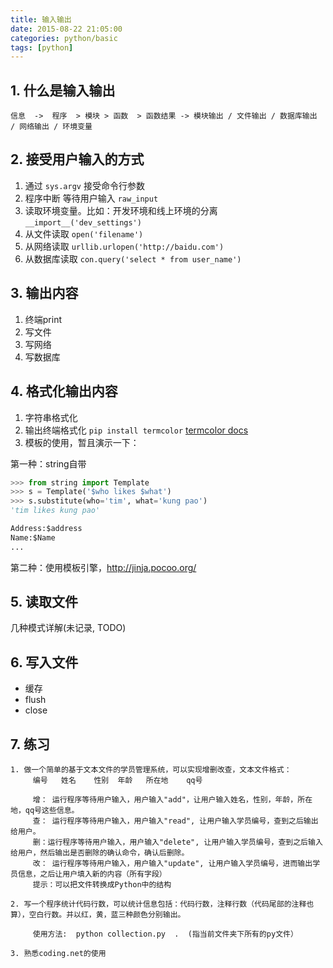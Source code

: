 ```yaml
---
title: 输入输出
date: 2015-08-22 21:05:00
categories: python/basic
tags: [python]
---
```


## 1. 什么是输入输出
`信息  ->  程序  > 模块 > 函数  > 函数结果 -> 模块输出 / 文件输出 / 数据库输出 / 网络输出 / 环境变量`

## 2. 接受用户输入的方式
1. 通过 `sys.argv` 接受命令行参数
2. 程序中断 等待用户输入 `raw_input`
3. 读取环境变量。比如：开发环境和线上环境的分离 `__import__('dev_settings')`
4. 从文件读取 `open('filename')`
5. 从网络读取 `urllib.urlopen('http://baidu.com')`
6. 从数据库读取  `con.query('select * from user_name')`

## 3. 输出内容
1. 终端print
2. 写文件
3. 写网络
4. 写数据库

## 4. 格式化输出内容
1. 字符串格式化
2. 输出终端格式化 `pip install termcolor` [termcolor docs](https://pypi.python.org/pypi/termcolor)
3. 模板的使用，暂且演示一下：

第一种：string自带
``` python
>>> from string import Template
>>> s = Template('$who likes $what')
>>> s.substitute(who='tim', what='kung pao')
'tim likes kung pao'

Address:$address
Name:$Name
...               
```

第二种：使用模板引擎，http://jinja.pocoo.org/

## 5. 读取文件
几种模式详解(未记录, TODO)

## 6. 写入文件
- 缓存
- flush
- close

## 7. 练习
```
1. 做一个简单的基于文本文件的学员管理系统，可以实现增删改查，文本文件格式：
     编号   姓名    性别  年龄   所在地    qq号

     增： 运行程序等待用户输入，用户输入"add"，让用户输入姓名，性别，年龄，所在地，qq号这些信息。
     查： 运行程序等待用户输入，用户输入"read", 让用户输入学员编号，查到之后输出给用户。
     删：运行程序等待用户输入，用户输入"delete", 让用户输入学员编号，查到之后输入给用户，然后输出是否删除的确认命令，确认后删除。
     改： 运行程序等待用户输入，用户输入"update", 让用户输入学员编号，进而输出学员信息，之后让用户填入新的内容（所有字段）
     提示：可以把文件转换成Python中的结构

2. 写一个程序统计代码行数，可以统计信息包括：代码行数，注释行数（代码尾部的注释也算），空白行数。并以红，黄，蓝三种颜色分别输出。

     使用方法:  python collection.py  .  (指当前文件夹下所有的py文件）
     
3. 熟悉coding.net的使用
```